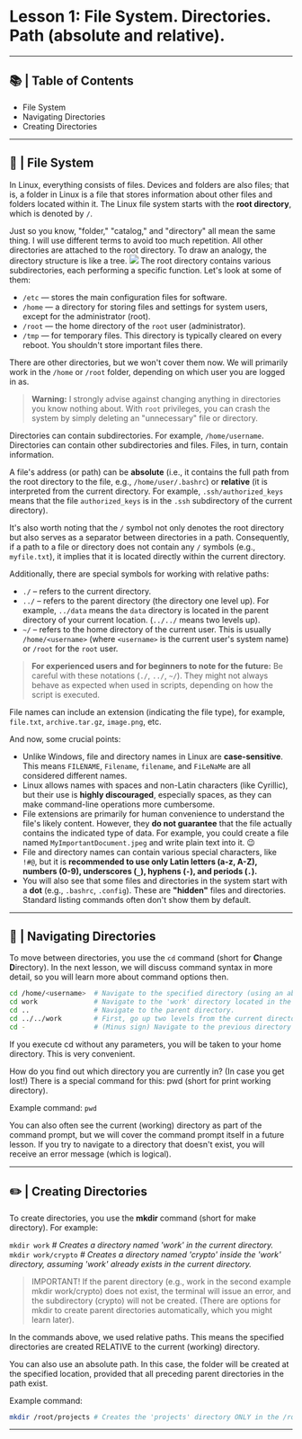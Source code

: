 # Lesson 1: File System. Directories. Path (absolute and relative).

---
## 📚 | Table of Contents
* File System
* Navigating Directories
* Creating Directories
---

## 📁 | File System
<a name="file-system"></a>

In Linux, everything consists of files. Devices and folders are also files; that is, a folder in Linux is a file that stores information about other files and folders located within it.
The Linux file system starts with the **root directory**, which is denoted by `/`.

Just so you know, "folder," "catalog," and "directory" all mean the same thing. I will use different terms to avoid too much repetition.
All other directories are attached to the root directory. To draw an analogy, the directory structure is like a tree.
<img src="https://img1.teletype.in/files/8c/c6/8cc648ba-1014-40a1-97f1-b532573d16c3.png" />
The root directory contains various subdirectories, each performing a specific function. Let's look at some of them:

* `/etc` — stores the main configuration files for software.
* `/home` — a directory for storing files and settings for system users, except for the administrator (root).
* `/root` — the home directory of the `root` user (administrator).
* `/tmp` — for temporary files. This directory is typically cleared on every reboot. You shouldn't store important files there.

There are other directories, but we won't cover them now.
We will primarily work in the `/home` or `/root` folder, depending on which user you are logged in as.

> **Warning:** I strongly advise against changing anything in directories you know nothing about. With `root` privileges, you can crash the system by simply deleting an "unnecessary" file or directory.

Directories can contain subdirectories. For example, `/home/username`. Directories can contain other subdirectories and files. Files, in turn, contain information.

A file's address (or path) can be **absolute** (i.e., it contains the full path from the root directory to the file, e.g., `/home/user/.bashrc`) or **relative** (it is interpreted from the current directory. For example, `.ssh/authorized_keys` means that the file `authorized_keys` is in the `.ssh` subdirectory of the current directory).

It's also worth noting that the `/` symbol not only denotes the root directory but also serves as a separator between directories in a path.
Consequently, if a path to a file or directory does not contain any `/` symbols (e.g., `myfile.txt`), it implies that it is located directly within the current directory.

Additionally, there are special symbols for working with relative paths:
* `./`   – refers to the current directory.
* `../`  – refers to the parent directory (the directory one level up). For example, `../data` means the `data` directory is located in the parent directory of your current location. (`../../` means two levels up).
* `~/`   – refers to the home directory of the current user. This is usually `/home/<username>` (where `<username>` is the current user's system name) or `/root` for the `root` user.

> **For experienced users and for beginners to note for the future:** Be careful with these notations (`./`, `../`, `~/`). They might not always behave as expected when used in scripts, depending on how the script is executed.

File names can include an extension (indicating the file type), for example, `file.txt`, `archive.tar.gz`, `image.png`, etc.

And now, some crucial points:

* Unlike Windows, file and directory names in Linux are **case-sensitive**. This means `FILENAME`, `Filename`, `filename`, and `FiLeNaMe` are all considered different names.
* Linux allows names with spaces and non-Latin characters (like Cyrillic), but their use is **highly discouraged**, especially spaces, as they can make command-line operations more cumbersome.
* File extensions are primarily for human convenience to understand the file's likely content. However, they **do not guarantee** that the file actually contains the indicated type of data. For example, you could create a file named `MyImportantDocument.jpeg` and write plain text into it. 😉
* File and directory names can contain various special characters, like `!#@`, but it is **recommended to use only Latin letters (a-z, A-Z), numbers (0-9), underscores (`_`), hyphens (`-`), and periods (`.`).**
* You will also see that some files and directories in the system start with a **dot** (e.g., `.bashrc`, `.config`). These are **"hidden"** files and directories. Standard listing commands often don't show them by default.

---
## 📂 | Navigating Directories
<a name="navigating-directories"></a>

To move between directories, you use the `cd` command (short for **C**hange **D**irectory).
In the next lesson, we will discuss command syntax in more detail, so you will learn more about command options then.

```bash
cd /home/<username>  # Navigate to the specified directory (using an absolute path).
cd work              # Navigate to the 'work' directory located in the current directory (using a relative path).
cd ..                # Navigate to the parent directory.
cd ../../work        # First, go up two levels from the current directory, then enter the 'work' directory there.
cd -                 # (Minus sign) Navigate to the previous directory you were in.
```
If you execute cd without any parameters, you will be taken to your home directory. This is very convenient.

How do you find out which directory you are currently in? (In case you get lost!)
There is a special command for this:
pwd (short for print working directory).

Example command:
`pwd`

You can also often see the current (working) directory as part of the command prompt, but we will cover the command prompt itself in a future lesson.
If you try to navigate to a directory that doesn't exist, you will receive an error message (which is logical).

---
## ✏️ | Creating Directories
<a name="#creating-directories"></a>
To create directories, you use the **mkdir** command (short for make directory). For example:

`mkdir work`  *# Creates a directory named 'work' in the current directory.* <br>
`mkdir work/crypto` *# Creates a directory named 'crypto' inside the 'work' directory, assuming 'work' already exists in the current directory.*

> IMPORTANT! If the parent directory (e.g., work in the second example mkdir work/crypto) does not exist, the terminal will issue an error, and the subdirectory (crypto) will not be created. (There are options for mkdir to create parent directories automatically, which you might learn later).

In the commands above, we used relative paths. This means the specified directories are created RELATIVE to the current (working) directory.

You can also use an absolute path. In this case, the folder will be created at the specified location, provided that all preceding parent directories in the path exist.

Example command:
```bash
mkdir /root/projects # Creates the 'projects' directory ONLY in the /root directory, regardless of which directory you are currently in.
```

---

